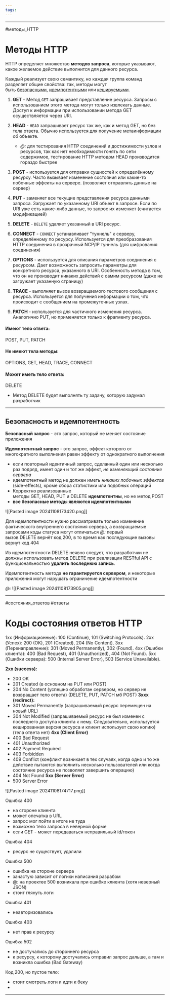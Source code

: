 ```yaml
---
tags:
---
```


---

#методы_HTTP
# Методы HTTP

HTTP определяет множество **методов запроса**, которые указывают, какое желаемое действие выполнится для данного ресурса.

Каждый реализует свою семантику, но каждая группа команд разделяет общие свойства: так, методы могут быть [безопасными](https://developer.mozilla.org/ru/docs/Glossary/Safe), [идемпотентными](https://developer.mozilla.org/ru/docs/Glossary/Idempotent) или [кешируемыми](https://developer.mozilla.org/ru/docs/Glossary/Cacheable).

1. **GET** - Метод `GET` запрашивает представление ресурса. Запросы с использованием этого метода могут только извлекать данные. Доступ к информации при использовании метода GET осуществляется через URI. 
	
2. **HEAD** - `HEAD` запрашивает ресурс так же, как и метод GET, но без тела ответа. Обычно используется для получение метаинформации об объекте. 
	- *@:* для тестирования HTTP соединений и достижимости узлов и ресурсов, так как нет необходимости гонять по сети содержимое, тестирование HTTP методом HEAD производится гораздо быстрее
	
3. **POST** - используется для отправки сущностей к определённому ресурсу. Часто вызывает изменение состояния или какие-то побочные эффекты на сервере. (позволяет отправлять данные на сервер)
	
4. **PUT** - заменяет все текущие представления ресурса данными запроса. Загружает по указанному URI объект в запросе. Если по URI уже есть какие-либо данные, то запрос их изменяет (считается модификацией)
	
5. **DELETE** - `DELETE` удаляет указанный в URI ресурс.
	
6. **CONNECT** - `CONNECT` устанавливает "туннель" к серверу, определённому по ресурсу. Используется для преобразования HTTP соединения в прозрачный NCP/IP туннель (для шифрования соединения)
	
7. **OPTIONS** - используется для описания параметров соединения с ресурсом. Дает возможность запросить параметры для конкретного ресурса, указанного в URI. Особенность метода в том, что он не производит никаких действий с самим ресурсом (даже не загружает указанную страницу) 
	
8. **TRACE** - выполняет вызов возвращаемого тестового сообщения с ресурса. Используется для получения информации о том, что происходит с сообщением на промежуточных узлах.
	
9. **PATCH** - используется для частичного изменения ресурса. Аналогично PUT, но применяется только к фрагменту ресурса.

#### Имеют тело ответа:
POST, PUT, PATCH

#### Не имеют тела методы:
OPTIONS, GET, HEAD, TRACE, CONNECT

#### Может иметь тело ответа:
DELETE 
- Метод DELETE будет выполнять ту задачу, которую задумал разработчик

---
## Безопасность и идемпотентность

**Безопасный запрос** - это запрос, который не меняет состояние приложения

**Идемпотентный запрос** - это запрос, эффект которого от многократного выполнения равен эффекту от однократного выполнения
- если повторный идентичный запрос, сделанный один или несколько раз подряд, имеет один и тот же эффект, *не изменяющий состояние сервера*
- идемпотентный метод не должен иметь *никаких побочных эффектов* (side-effects), кроме сбора статистики или подобных операций
- Корректно реализованные методы GET, HEAD, PUT и DELETE **идемпотентны**, но не метод POST
- **все безопасные методы являются идемпотентными**

![[Pasted image 20241108173420.png]]

Для идемпотентности нужно рассматривать только изменение фактического внутреннего состояния сервера, а возвращаемые запросами коды статуса могут отличаться
*@:* первый вызов DELETE вернёт код 200, в то время как последующие вызовы вернут код 404

Из идемпотентности DELETE неявно следует, что разработчки не должны использовать метод DELETE при реализации RESTful API с функциональностью **удалить последнюю запись**.

Идемпотентность метода **не гарантируется сервером**, и некоторые приложения могут нарушать ограничение идемпотентности

*@:*
![[Pasted image 20241108173905.png]]

---
#состояния_ответов #ответы
# Коды состояния ответов HTTP

1xx (Информационные): 100 (Continue), 101 (Switching Protocols).
2xx (Успех): 200 (OK), 201 (Created), 204 (No Content).
3xx (Перенаправление): 301 (Moved Permanently), 302 (Found).
4xx (Ошибки клиента): 400 (Bad Request), 401 (Unauthorized), 404 (Not Found).
5xx (Ошибки сервера): 500 (Internal Server Error), 503 (Service Unavailable).


**2xx (success):**
- 200 OK
- 201 Created (в основном на PUT или POST)
- 204 No Content (успешно обработан сервером, но сервер не возвращает тело ответа) (DELETE, PUT, PATCH мб POST)
**3xxx (redirect):**
- 301 Moved Permanently (запрашиваемый ресурс перемещен на новый URL)
- 304 Not Modified (запрашиваемый ресурс не был изменен с последнего доступа клиента к нему. Следовательно, используется кешированная версия ресурса и клиент использует свою копию) (тела ответа нет)
**4xx (Client Error)**
- 400 Bad Request
- 401 Unauthorized
- 402 Payment Required
- 403 Forbidden
- 409 Conflict (конфликт возникает в тех случаях, когда одно и то же действие пытаются выполнить несколько пользователей или когда состояние ресурса не позволяет завершить операцию)
- 404 Not Found 
**5xx (Server Error)**
- 500 Server Error

![[Pasted image 20241108174717.png]]

Ошибка 400
- на стороне клиента
- может опечатка в URL
- запрос мог пойти в итоге не туда
- возможно тело запроса в неверной форме
- если GET - может передаваться неправильный id/токен

Ошибка 404
- ресурс не существует, удалили

Ошибка 500
- ошибка на стороне сервера
- зачастую зависит от логики написания разрабом
- @: на проектее 500 возникала при ошибке клиента (хотя неверный JSON)
- стоит глянуть логи

Ошибка 401
- неавторизовались

Ошибка 403
- нет прав к ресурсу

Ошибка 502
- не достучались до стороннего ресурса 
- к ресурсу, к которому достучались отправил запрос дальше, а там и возникла ошибка (Bad Gateway)

Код 200, но пустое тело:
- стоит смотреть логи и идти к беку
- 
---








